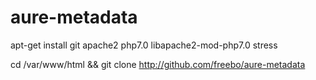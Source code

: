 # aure-metadata
apt-get install git apache2 php7.0 libapache2-mod-php7.0 stress


cd /var/www/html && git clone http://github.com/freebo/aure-metadata
